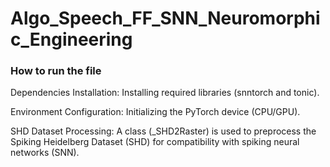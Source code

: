 # Algo_Speech_FF_SNN_Neuromorphic_Engineering

### How to run the file
Dependencies Installation:
Installing required libraries (snntorch and tonic).

Environment Configuration:
Initializing the PyTorch device (CPU/GPU).

SHD Dataset Processing:
A class (_SHD2Raster) is used to preprocess the Spiking Heidelberg Dataset (SHD) for compatibility with spiking neural networks (SNN).
